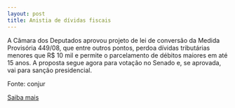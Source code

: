 ```yaml
---
layout: post
title: Anistia de dívidas fiscais
---
```

<p>A Câmara dos Deputados aprovou projeto de lei de conversão da Medida Provisória 449/08, que entre outros pontos, perdoa dívidas tributárias menores que R$ 10 mil e permite o parcelamento de débitos maiores em até 15 anos. A proposta segue agora para votação no Senado e, se aprovada, vai para sanção presidencial.</p><p>Fonte: conjur</p><p><a href="http://www.conjur.com.br/2009-mar-24/mp-449-anistia-dividas-fiscais-aprovada-camara-deputados" target="_blank">Saiba mais </a></p>
